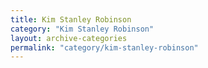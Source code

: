 ```yaml
---
title: Kim Stanley Robinson
category: "Kim Stanley Robinson"
layout: archive-categories
permalink: "category/kim-stanley-robinson"
---
```

